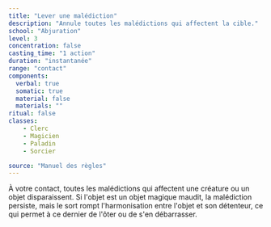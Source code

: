 ```yaml
---
title: "Lever une malédiction"
description: "Annule toutes les malédictions qui affectent la cible."
school: "Abjuration"
level: 3
concentration: false
casting_time: "1 action"
duration: "instantanée"
range: "contact"
components:
  verbal: true
  somatic: true
  material: false
  materials: ""
ritual: false
classes:
    - Clerc
    - Magicien
    - Paladin
    - Sorcier

source: "Manuel des règles"
---
```

À votre contact, toutes les malédictions qui affectent une créature ou un objet disparaissent. Si l'objet est un objet magique maudit, la malédiction persiste, mais le sort rompt l'harmonisation entre l'objet et son détenteur, ce qui permet à ce dernier de l'ôter ou de s'en débarrasser.
